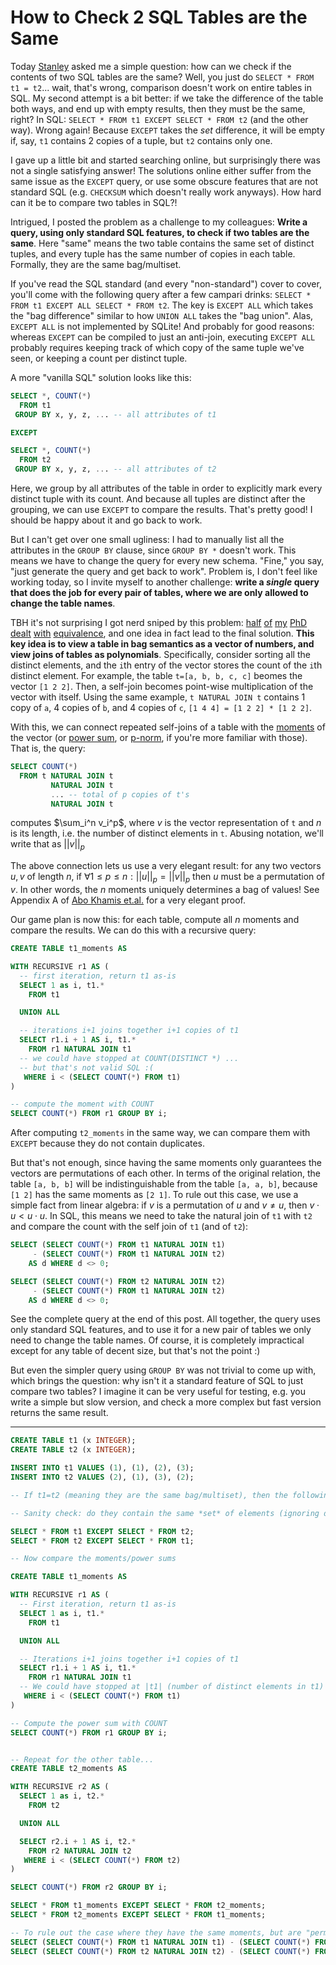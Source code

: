 # How to Check 2 SQL Tables are the Same

Today [Stanley](https://www.linkedin.com/in/stanley-yang-9457b7252) 
 asked me a simple question: 
 how can we check if the contents of two SQL tables are the same?
Well, you just do `SELECT * FROM t1 = t2`... wait, that's wrong, comparison
 doesn't work on entire tables in SQL.
My second attempt is a bit better: if we take the difference of the table both ways, 
 and end up with empty results, then they must be the same, right?
In SQL: `SELECT * FROM t1 EXCEPT SELECT * FROM t2` (and the other way).
Wrong again! Because `EXCEPT` takes the *set* difference, 
 it will be empty if, say, `t1` contains 2 copies of a tuple, but `t2` contains only one.

I gave up a little bit and started searching online,
 but surprisingly there was not a single satisfying answer!
The solutions online either suffer from the same issue as the `EXCEPT` query, 
 or use some obscure features that are not standard SQL (e.g. `CHECKSUM` which doesn't really work anyways).
How hard can it be to compare two tables in SQL?!

Intrigued, I posted the problem as a challenge to my colleagues:
 **Write a query, using only standard SQL features, to check if two tables are the same**.
Here "same" means the two table contains the same set of distinct tuples,
 and every tuple has the same number of copies in each table.
Formally, they are the same bag/multiset.

If you've read the SQL standard (and every "non-standard") cover to cover,
 you'll come with the following query after a few campari drinks: 
 `SELECT * FROM t1 EXCEPT ALL SELECT * FROM t2`.
The key is `EXCEPT ALL` which takes the "bag difference"
 similar to how `UNION ALL` takes the "bag union".
Alas, `EXCEPT ALL` is not implemented by SQLite!
And probably for good reasons:
 whereas `EXCEPT` can be compiled to just an anti-join,
 executing `EXCEPT ALL` probably requires keeping track of 
 which copy of the same tuple we've seen,
 or keeping a count per distinct tuple.

A more "vanilla SQL" solution looks like this:
```SQL
SELECT *, COUNT(*) 
  FROM t1
 GROUP BY x, y, z, ... -- all attributes of t1

EXCEPT

SELECT *, COUNT(*) 
  FROM t2
 GROUP BY x, y, z, ... -- all attributes of t2
```
Here, we group by all attributes of the table 
 in order to explicitly mark every distinct tuple with its count.
And because all tuples are distinct after the grouping,
 we can use `EXCEPT` to compare the results.
That's pretty good! I should be happy about it and go back to work.

But I can't get over one small ugliness: I had to manually
 list all the attributes in the `GROUP BY` clause, 
 since `GROUP BY *` doesn't work.
This means we have to change the query for every new schema.
"Fine," you say, "just generate the query and get back to work".
Problem is, I don't feel like working today, so I invite myself
to another challenge: **write a _single_ query that does the job
for every pair of tables, where we are only allowed to change the table names**.

TBH it's not surprising I got nerd sniped by this problem:
 [half](https://dl.acm.org/doi/10.14778/3407790.3407799) 
 [of](https://egraphs-good.github.io) 
 [my](https://github.com/uwplse/tensat) 
 [PhD](https://arxiv.org/abs/2108.02290) 
 [dealt](https://arxiv.org/abs/2202.10390) 
 [with](https://remy.wang/reports/dfta.pdf) 
 [equivalence](https://dl.acm.org/doi/abs/10.1145/3591239), 
 and one idea in fact lead to the final solution.
**This key idea is to view a table in bag semantics 
 as a vector of numbers,
 and view joins of tables as polynomials**.
Specifically, consider sorting all the distinct elements,
 and the `i`th entry of the vector stores the 
 count of the `i`th distinct element.
For example, the table `t=[a, b, b, c, c]` beomes the vector `[1 2 2]`.
Then, a self-join becomes point-wise multiplication of the vector with itself.
Using the same example, `t NATURAL JOIN t` contains 1 copy of `a`, 4 copies of `b`, 
 and 4 copies of `c`, `[1 4 4] = [1 2 2] * [1 2 2]`.

With this, we can connect repeated self-joins of a table with 
 the [moments](https://en.wikipedia.org/wiki/Moment_(mathematics))
 of the vector (or [power sum](https://en.wikipedia.org/wiki/Power_sum_symmetric_polynomial), or [p-norm](https://en.wikipedia.org/wiki/Norm_(mathematics)#p-norm), if you're more familiar with those).
That is, the query: 
```SQL
SELECT COUNT(*) 
  FROM t NATURAL JOIN t
         NATURAL JOIN t
         ... -- total of p copies of t's
         NATURAL JOIN t
```
computes $\sum_i^n v_i^p$, where $v$ is the vector representation of `t`
 and $n$ is its length, i.e. the number of distinct elements in `t`.
Abusing notation, we'll write that as $||v||_p$

The above connection lets us use a very elegant result:
 for any two vectors $u, v$ of length $n$,
 if $\forall 1 \leq p \leq n : ||u||_p = ||v||_p$
 then $u$ must be a permutation of $v$.
In other words, the $n$ moments uniquely determines 
 a bag of values!
See Appendix A of [Abo Khamis et.al.](https://arxiv.org/abs/2306.14075)
 for a very elegant proof.

Our game plan is now this: for each table, compute all $n$ moments
 and compare the results. 
We can do this with a recursive query:
```SQL
CREATE TABLE t1_moments AS

WITH RECURSIVE r1 AS (
  -- first iteration, return t1 as-is
  SELECT 1 as i, t1.*
    FROM t1

  UNION ALL

  -- iterations i+1 joins together i+1 copies of t1
  SELECT r1.i + 1 AS i, t1.*
    FROM r1 NATURAL JOIN t1
  -- we could have stopped at COUNT(DISTINCT *) ...
  -- but that's not valid SQL :(
   WHERE i < (SELECT COUNT(*) FROM t1)
)

-- compute the moment with COUNT
SELECT COUNT(*) FROM r1 GROUP BY i;
```
After computing `t2_moments` in the same way, we can compare them
 with `EXCEPT` because they do not contain duplicates.

But that's not enough, since having the same moments only guarantees 
 the vectors are permutations of each other.
In terms of the original relation, 
 the table `[a, b, b]` will be indistinguishable from the table `[a, a, b]`,
 because `[1 2]` has the same moments as `[2 1]`.
To rule out this case, we use a simple fact from linear algebra:
 if $v$ is a permutation of $u$ 
 and $v \neq u$, 
 then $v\cdot u < u\cdot u$.
In SQL, this means we need to take the natural join of `t1` with `t2` and 
 compare the count with the self join of `t1` (and of `t2`):

```SQL
SELECT (SELECT COUNT(*) FROM t1 NATURAL JOIN t1)
     - (SELECT COUNT(*) FROM t1 NATURAL JOIN t2)
    AS d WHERE d <> 0;

SELECT (SELECT COUNT(*) FROM t2 NATURAL JOIN t2)
     - (SELECT COUNT(*) FROM t1 NATURAL JOIN t2)
    AS d WHERE d <> 0;
```

See the complete query at the end of this post. 
All together, the query uses only standard SQL features, 
 and to use it for a new pair of tables we only need to change
 the table names.
Of course, it is completely impractical except for any table
 of decent size, but that's not the point :)

But even the simpler query using `GROUP BY` was not trivial to come up with, 
 which brings the question: why isn't it a standard feature of SQL to just
 compare two tables?
I imagine it can be very useful for testing, e.g. you write a simple but slow
 version, and check a more complex but fast version returns the same result.

---
```SQL
CREATE TABLE t1 (x INTEGER);
CREATE TABLE t2 (x INTEGER);

INSERT INTO t1 VALUES (1), (1), (2), (3);
INSERT INTO t2 VALUES (2), (1), (3), (2);

-- If t1=t2 (meaning they are the same bag/multiset), then the following should return nothing.

-- Sanity check: do they contain the same *set* of elements (ignoring duplicates)?

SELECT * FROM t1 EXCEPT SELECT * FROM t2;
SELECT * FROM t2 EXCEPT SELECT * FROM t1;

-- Now compare the moments/power sums

CREATE TABLE t1_moments AS

WITH RECURSIVE r1 AS (
  -- First iteration, return t1 as-is
  SELECT 1 as i, t1.*
    FROM t1

  UNION ALL

  -- Iterations i+1 joins together i+1 copies of t1
  SELECT r1.i + 1 AS i, t1.*
    FROM r1 NATURAL JOIN t1
  -- We could have stopped at |t1| (number of distinct elements in t1)
   WHERE i < (SELECT COUNT(*) FROM t1)
)

-- Compute the power sum with COUNT
SELECT COUNT(*) FROM r1 GROUP BY i;


-- Repeat for the other table...
CREATE TABLE t2_moments AS

WITH RECURSIVE r2 AS (
  SELECT 1 as i, t2.*
    FROM t2

  UNION ALL

  SELECT r2.i + 1 AS i, t2.*
    FROM r2 NATURAL JOIN t2
   WHERE i < (SELECT COUNT(*) FROM t2)
)

SELECT COUNT(*) FROM r2 GROUP BY i;

SELECT * FROM t1_moments EXCEPT SELECT * FROM t2_moments;
SELECT * FROM t2_moments EXCEPT SELECT * FROM t1_moments;

-- To rule out the case where they have the same moments, but are "permutations" of each other
SELECT (SELECT COUNT(*) FROM t1 NATURAL JOIN t1) - (SELECT COUNT(*) FROM t1 NATURAL JOIN t2) AS d WHERE d <> 0;
SELECT (SELECT COUNT(*) FROM t2 NATURAL JOIN t2) - (SELECT COUNT(*) FROM t1 NATURAL JOIN t2) AS d WHERE d <> 0;
```